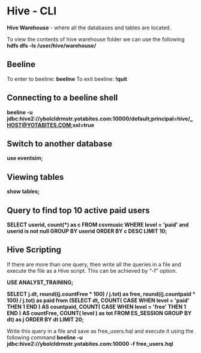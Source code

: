 # Hive - CLI
**Hive Warehouse** - where all the databases and tables are located.

To view the contents of hive warehouse folder we can use the following
**hdfs dfs -ls /user/hive/warehouse/**

## Beeline
To enter to beeline: **beeline**
To exit beeline: **!quit**

## Connecting to a beeline shell
**beeline -u  jdbc:hive2://ybolcldrmstr.yotabites.com:10000/default;principal=hive/_HOST@YOTABITES.COM;ssl=true**

## Switch to another database
**use eventsim;**

## Viewing tables
**show tables;**

## Query to find top 10 active paid users
**SELECT userid, count(*) as c
FROM csvmusic
WHERE level = 'paid' and userid is not null
GROUP BY userid
ORDER BY c DESC
LIMIT 10;**

## Hive Scripting
If there are more than one query, then write all the queries in a file and execute the file as a Hive script.
This can be achieved by “-f” option.

**USE ANALYST_TRAINING;**

**SELECT j.dt, round((j.countFree * 100) / j.tot) as free,
round((j.countpaid * 100) / j.tot) as paid from
  (SELECT 
      dt,
      COUNT( CASE WHEN level = 'paid'   THEN 1 END ) AS countpaid,
      COUNT( CASE WHEN level = 'free' THEN 1 END ) AS countFree,
      COUNT( level ) as tot
   FROM
     ES_SESSION
   GROUP BY
     dt) as j
ORDER BY dt
LIMIT 20;**

Write this query in a file and save as free_users.hql and execute it using the following command
**beeline -u  jdbc:hive2://ybolcldrmstr.yotabites.com:10000 -f free_users.hql**
